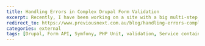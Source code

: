```yaml
---
title: Handling Errors in Complex Drupal Form Validation
excerpt: Recently, I have been working on a site with a big multi-step form that is using a lot of custom form elements, custom auto-completes, custom form api states and ajax based sub-forms. It is all built using Drupal form api. The best thing about this form is that all the fields and sub-forms map to a data model.
redirect_to: https://www.previousnext.com.au/blog/handling-errors-complex-drupal-form-validation
categories: external
tags: [Drupal, Form API, Symfony, PHP Unit, validation, Service container]
---
```

